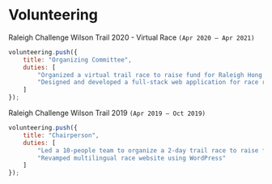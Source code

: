 # Volunteering

Raleigh Challenge Wilson Trail 2020 - Virtual Race `(Apr 2020 – Apr 2021)`

```js
volunteering.push({
	title: "Organizing Committee",
	duties: [
		"Organized a virtual trail race to raise fund for Raleigh Hong Kong to support overseas and local youth development projects",
		"Designed and developed a full-stack web application for race registration with Angular and Express"
	]
});
```

Raleigh Challenge Wilson Trail 2019 `(Apr 2019 – Oct 2019)`

```js
volunteering.push({
	title: "Chairperson",
	duties: [
		"Led a 10-people team to organize a 2-day trail race to raise fund for Raleigh Hong Kong to support overseas and local youth development projects",
		"Revamped multilingual race website using WordPress"
	]
});
```
